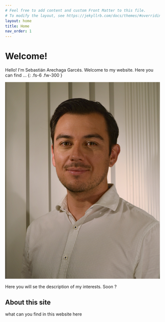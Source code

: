 ```yaml
---
# Feel free to add content and custom Front Matter to this file.
# To modify the layout, see https://jekyllrb.com/docs/themes/#overriding-theme-defaults
layout: home
title: Home
nav_order: 1
---
```


# Welcome!

Hello! I'm Sebastián Arechaga Garcés. Welcome to my website. Here you can find ... 
{: .fs-6 .fw-300 }

<img src="/assets/images/SebatianArechagaGarces.jpg" class="wrapped-float rounded"/>

Here you will se the description of my interests. Soon ?

## About this site

what can you find in this website here 
